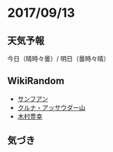 # 2017/09/13

## 天気予報

今日（晴時々曇）/ 明日（曇時々晴）

## WikiRandom

* [サンフアン](https://ja.wikipedia.org/wiki/%E3%82%B5%E3%83%B3%E3%83%95%E3%82%A2%E3%83%B3)
* [クルナ・アッサウダー山](https://ja.wikipedia.org/wiki/%E3%82%AF%E3%83%AB%E3%83%8A%E3%83%BB%E3%82%A2%E3%83%83%E3%82%B5%E3%82%A6%E3%83%80%E3%83%BC%E5%B1%B1)
* [木村豊幸](https://ja.wikipedia.org/wiki/%E6%9C%A8%E6%9D%91%E8%B1%8A%E5%B9%B8)

## 気づき


